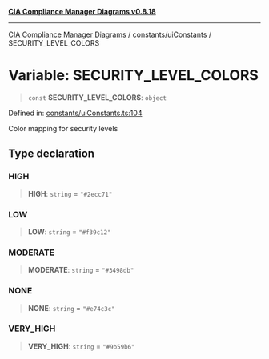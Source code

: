 [**CIA Compliance Manager Diagrams v0.8.18**](../../../README.md)

***

[CIA Compliance Manager Diagrams](../../../modules.md) / [constants/uiConstants](../README.md) / SECURITY\_LEVEL\_COLORS

# Variable: SECURITY\_LEVEL\_COLORS

> `const` **SECURITY\_LEVEL\_COLORS**: `object`

Defined in: [constants/uiConstants.ts:104](https://github.com/Hack23/cia-compliance-manager/blob/509f2f6138f4e24aa7fe1ae9432ec1ccefbe5f32/src/constants/uiConstants.ts#L104)

Color mapping for security levels

## Type declaration

### HIGH

> **HIGH**: `string` = `"#2ecc71"`

### LOW

> **LOW**: `string` = `"#f39c12"`

### MODERATE

> **MODERATE**: `string` = `"#3498db"`

### NONE

> **NONE**: `string` = `"#e74c3c"`

### VERY\_HIGH

> **VERY\_HIGH**: `string` = `"#9b59b6"`
